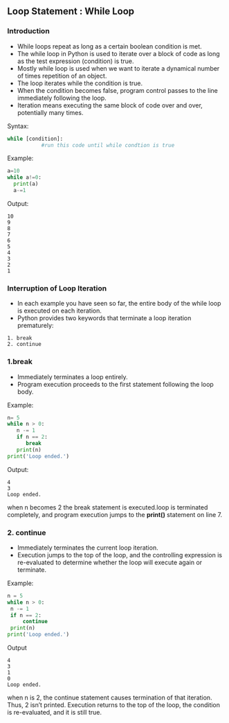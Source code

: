 ## Loop Statement : While Loop

### Introduction 

- While loops repeat as long as a certain boolean condition is met.
- The while loop in Python is used to iterate over a block of code as long as the test expression (condition) is true.
- Mostly while loop is used when we want to iterate a dynamical number of times repetition of an object.
- The loop iterates while the condition is true.
- When the condition becomes false, program control passes to the line immediately following the loop.
- Iteration means executing the same block of code over and over, potentially many times.

Syntax:
```python
while [condition]:
           #run this code until while condtion is true
```
Example:
```python
a=10
while a!=0:
  print(a)
  a-=1
```
Output:
```
10
9
8
7
6
5
4
3
2
1
```

### Interruption of Loop  Iteration
  - In each example you have seen so far, the entire body of the while loop is executed on each iteration. 
  - Python provides two keywords that terminate a loop iteration prematurely:
```
1. break
2. continue
```

### 1.break
- Immediately terminates a loop entirely. 
- Program execution proceeds to the first statement following the loop body.

Example:
```python
n= 5
while n > 0:
   n -= 1
   if n == 2:
      break
   print(n)
print('Loop ended.')
```

Output:
```
4
3
Loop ended.
```

when n becomes 2 the break statement is executed.loop is terminated completely, 
and program execution jumps to the **print()** statement on line 7.

### 2. continue
- Immediately terminates the current loop iteration. 
- Execution jumps to the top of the loop, and the controlling expression is re-evaluated to determine whether the loop will execute again or terminate.

Example:
```python
n = 5
while n > 0:
 n -= 1
 if n == 2:
     continue
 print(n)
print('Loop ended.')
```

Output
```
4
3
1
0
Loop ended.
```
when n is 2, the continue statement causes termination of that iteration. 
Thus, 2 isn’t printed.
Execution returns to the top of the loop, the condition is re-evaluated, and it is still true.

